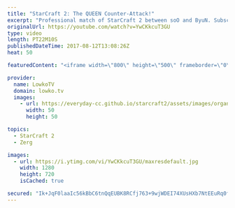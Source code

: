 ```yaml
---
title: "StarCraft 2: The QUEEN Counter-Attack!"
excerpt: "Professional match of StarCraft 2 between soO and ByuN. Subscribe for more videos: http://lowko.tv/youtube Thor Drops: https://goo.gl/qLy6vz  In this Zerg versus Terran ByuN decides to open up with Reapers. In order to deal with the early game Reaper pressure soO decides to go for a Queen counter-attack."
originalUrl: https://youtube.com/watch?v=YwCKkcuT3GU
type: video
length: PT22M10S
publishedDateTime: 2017-08-12T13:08:26Z
heat: 50

featuredContent: "<iframe width=\"800\" height=\"500\" frameborder=\"0\" src=\"https://www.youtube.com/embed/YwCKkcuT3GU\" allow=\"accelerometer; autoplay; encrypted-media; gyroscope; picture-in-picture\" allowfullscreen></iframe>"

provider:
  name: LowkoTV
  domain: lowko.tv
  images:
    - url: https://everyday-cc.github.io/starcraft2/assets/images/organizations/lowko.tv-50x50.jpg
      width: 50
      height: 50

topics:
  - StarCraft 2
  - Zerg

images:
  - url: https://i.ytimg.com/vi/YwCKkcuT3GU/maxresdefault.jpg
    width: 1280
    height: 720
    isCached: true

secured: "Ik+JqF0laaIc56kBbC6tnQqEUBK8RCfj763+9wjWDEI74XUsHXb7NtEEuRq0f0snYUQxeQggZzPZWQkmijh2U6sO9Ipdvw/+ypO0QVX+XfY5ZjOSUXFAVU2Fna2Xh5kwGSzfffRfIWAzj1H1rvnZTc+xudEKRFmmo8WaBuukJOm/qBOg1P/BISr+9L1Ctmo4Uhj4EI2+qj2X1wsmkS5QDOeFRx3VBzBz/dqh32Q6I2z1ltk0gAinTFl8FyJ6Qi/Edl3pRtrxQStSfIMrPSmnclF5tTrfyRhJeQcJ7Ghc2VuDtl77sNvJvoYstYcLFJzp2mfxD9dhHMy2q+os9AiHxCy4OF43PsOL8iFnj3EbcqNElkV4ZgXCpoUZS3XDarE6jPpcvt/hPLe6F4yJ/xwbYenz9KjboRbibf1rF22HMA8=;xC0BGPwkQfPExoa6zYnqSQ=="
---
```


